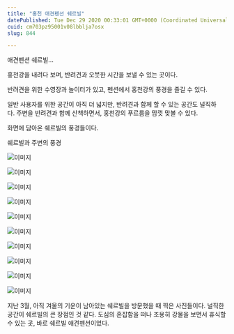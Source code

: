 ```yaml
---
title: "홍천 애견펜션 쉐르빌"
datePublished: Tue Dec 29 2020 00:33:01 GMT+0000 (Coordinated Universal Time)
cuid: cm703pz95001v08lbblja7osx
slug: 844

---
```



애견펜션 쉐르빌…

홍천강을 내려다 보며, 반려견과 오붓한 시간을 보낼 수 있는 곳이다.

반려견을 위한 수영장과 놀이터가 있고, 펜션에서 홍천강의 풍경을 즐길 수 있다.

일반 사용자를 위한 공간이 아직 더 넓지만, 반려견과 함께 할 수 있는 공간도 널직하다. 주변을 반려견과 함께 산책하면서, 홍천강의 푸르름을 맘껏 맞볼 수 있다.

화면에 담아온 쉐르빌의 풍경들이다.

쉐르빌과 주변의 풍경

![이미지](https://cdn.hashnode.com/res/hashnode/image/upload/v1739255315098/bad5d7a4-b42c-45d1-81bd-c65dd20e2413.jpeg)

![이미지](https://cdn.hashnode.com/res/hashnode/image/upload/v1739255317112/fae1693d-3423-41bb-933f-b1c95e8f0b3b.jpeg)

![이미지](https://cdn.hashnode.com/res/hashnode/image/upload/v1739255319067/7017fc02-8268-42e7-9b16-91a6d4b4bc8d.jpeg)

![이미지](https://cdn.hashnode.com/res/hashnode/image/upload/v1739255321063/665bd1ea-2a77-4550-9537-02c51ab7b935.jpeg)

![이미지](https://cdn.hashnode.com/res/hashnode/image/upload/v1739255323704/1f219bfd-1d5f-489a-b56f-e750553093e8.jpeg)

![이미지](https://cdn.hashnode.com/res/hashnode/image/upload/v1739255326166/f5705ac0-a669-417b-8819-88d8756f0b98.jpeg)

![이미지](https://cdn.hashnode.com/res/hashnode/image/upload/v1739255328515/138d142d-8bb3-4e16-aaa5-ac8aa6ffe112.jpeg)

![이미지](https://cdn.hashnode.com/res/hashnode/image/upload/v1739255331022/dc7515bd-23f3-4028-b841-c78f2213e3db.jpeg)

![이미지](https://cdn.hashnode.com/res/hashnode/image/upload/v1739255333213/ccd959f7-68c1-4408-9120-f98a79977d15.jpeg)

![이미지](https://cdn.hashnode.com/res/hashnode/image/upload/v1739255335741/55e89723-aa6e-4001-a868-58ca2c1d9bca.jpeg)

지난 3월, 아직 겨울의 기운이 남아있는 쉐르빌을 방문했을 때 찍은 사진들이다. 널직한 공간이 쉐르빌의 큰 장점인 것 같다. 도심의 혼잡함을 떠나 조용히 강물을 보면서 휴식할 수 있는 곳, 바로 쉐르빌 애견펜션이었다.